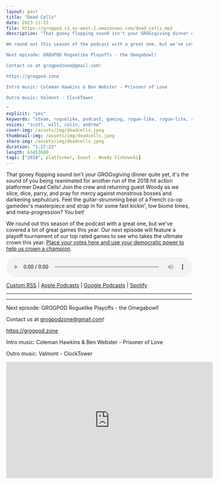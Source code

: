 ```yaml
---
layout: post
title: "Dead Cells"
date: 2023-11-22
file: https://grogpod.s3.us-west-2.amazonaws.com/dead_cells.mp3
description: "That gooey flopping sound isn't your GROGsgiving dinner quite yet, it's the sound of you being reanimated for another run of the 2018 hit action platformer Dead Cells! Join the crew and returning guest Woody as we slice, dice, parry, and pray for mercy against monstrous bosses and darkening sephulcurs. Feel the guitar-strumming beat of a French co-op gamedev's masterpiece and strap in for some fast kickin', low biome times, and meta-progression? You bet!

We round out this season of the podcast with a great one, but we've covered a lot of great games this year. Our next episode will feature a playoff tournament of our top rated games to see who takes the ultimate crown this year. Place your votes here and use your democratic power to help us crown a champion: https://forms.gle/2L8b5ofM9odFf9b17. 

Next episode: GROGPOD Roguelike Playoffs - the Omegabowl!

Contact us at grogpodzone@gmail.com!

https://grogpod.zone

Intro music: Coleman Hawkins & Ben Webster - Prisoner of Love

Outro music: Valmont - ClockTower

"
explicit: "yes" 
keywords: "steam, roguelike, podcast, gaming, rogue-like, rogue-lite, roguelite"
voices: "scott, will, colin, andrew"
cover-img: /assets/img/deadcells.jpeg
thumbnail-img: /assets/img/deadcells.jpeg
share-img: /assets/img/deadcells.jpeg
duration: "1:27:23"
length: 63453600  
tags: ["2018", platformer, Guest - Woody Ciskowski]
---
```


That gooey flopping sound isn't your GROGsgiving dinner quite yet, it's the sound of you being reanimated for another run of the 2018 hit action platformer Dead Cells! Join the crew and returning guest Woody as we slice, dice, parry, and pray for mercy against monstrous bosses and darkening sephulcurs. Feel the guitar-strumming beat of a French co-op gamedev's masterpiece and strap in for some fast kickin', low biome times, and meta-progression? You bet!

We round out this season of the podcast with a great one, but we've covered a lot of great games this year. Our next episode will feature a playoff tournament of our top rated games to see who takes the ultimate crown this year. [Place your votes here and use your democratic power to help us crown a champion](https://forms.gle/2L8b5ofM9odFf9b17). 


<div class="container">
  <audio controls style="width: 100%;">
    <source src="https://grogpod.s3.us-west-2.amazonaws.com/dead_cells.mp3" type="audio/mpeg">
  </audio>
</div>

[Custom RSS](https://grogpod.zone/feed.xml) | [Apple Podcasts](https://podcasts.apple.com/us/podcast/grogpod/id1650474911) | [Google Podcasts](https://podcasts.google.com/feed/aHR0cHM6Ly9ncm9ncG9kLnpvbmUvZmVlZC54bWw) | [Spotify](https://open.spotify.com/show/655SEhPUWIC77oO3hILe0b)

---



---


Next episode: GROGPOD Roguelike Playoffs - the Omegabowl!


Contact us at grogpodzone@gmail.com!

https://grogpod.zone

Intro music: Coleman Hawkins & Ben Webster - Prisoner of Love

Outro music: Valmont - ClockTower

<div class="embed-responsive embed-responsive-16by9">
<iframe width="560" height="315" src="https://www.youtube.com/embed/xxxxxxx" title="YouTube video player" frameborder="0" allow="accelerometer; autoplay; clipboard-write; encrypted-media; gyroscope; picture-in-picture" allowfullscreen></iframe>
</div>
